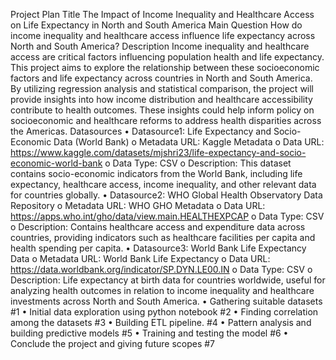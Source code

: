 Project Plan
Title
The Impact of Income Inequality and Healthcare Access on Life Expectancy in North and South America
Main Question
How do income inequality and healthcare access influence life expectancy across North and South America?
Description
Income inequality and healthcare access are critical factors influencing population health and life expectancy. This project aims to explore the relationship between these socioeconomic factors and life expectancy across countries in North and South America. By utilizing regression analysis and statistical comparison, the project will provide insights into how income distribution and healthcare accessibility contribute to health outcomes. These insights could help inform policy on socioeconomic and healthcare reforms to address health disparities across the Americas.
Datasources
•	Datasource1: Life Expectancy and Socio-Economic Data (World Bank)
o	Metadata URL: Kaggle Metadata
o	Data URL: https://www.kaggle.com/datasets/mjshri23/life-expectancy-and-socio-economic-world-bank
o	Data Type: CSV
o	Description: This dataset contains socio-economic indicators from the World Bank, including life expectancy, healthcare access, income inequality, and other relevant data for countries globally.
•	Datasource2: WHO Global Health Observatory Data Repository
o	Metadata URL: WHO GHO Metadata
o	Data URL: https://apps.who.int/gho/data/view.main.HEALTHEXPCAP
o	Data Type: CSV
o	Description: Contains healthcare access and expenditure data across countries, providing indicators such as healthcare facilities per capita and health spending per capita.
•	Datasource3: World Bank Life Expectancy Data
o	Metadata URL: World Bank Life Expectancy
o	Data URL: https://data.worldbank.org/indicator/SP.DYN.LE00.IN
o	Data Type: CSV
o	Description: Life expectancy at birth data for countries worldwide, useful for analyzing health outcomes in relation to income inequality and healthcare investments across North and South America.
•	Gathering suitable datasets #1
•	Initial data exploration using python notebook #2
•	Finding correlation among the datasets #3
•	Building ETL pipeline. #4
•	Pattern analysis and building predictive models #5
•	Training and testing the model #6
•	Conclude the project and giving future scopes #7

